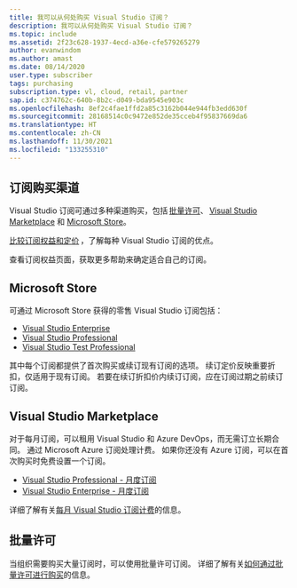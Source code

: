 ```yaml
---
title: 我可以从何处购买 Visual Studio 订阅？
description: 我可以从何处购买 Visual Studio 订阅？
ms.topic: include
ms.assetid: 2f23c628-1937-4ecd-a36e-cfe579265279
author: evanwindom
ms.author: amast
ms.date: 08/14/2020
user.type: subscriber
tags: purchasing
subscription.type: vl, cloud, retail, partner
sap.id: c374762c-640b-8b2c-d049-bda9545e903c
ms.openlocfilehash: 8ef2c4fae1ffd2a85c3162b044e944fb3edd630f
ms.sourcegitcommit: 28168514c0c9472e852de35cceb4f95837669da6
ms.translationtype: HT
ms.contentlocale: zh-CN
ms.lasthandoff: 11/30/2021
ms.locfileid: "133255310"
---
```

## <a name="where-to-purchase-subscriptions"></a>订阅购买渠道 

Visual Studio 订阅可通过多种渠道购买，包括 [批量许可](https://www.microsoft.com/licensing/default)、 [Visual Studio Marketplace](https://marketplace.visualstudio.com/subscriptions) 和 [Microsoft Store](https://www.microsoft.com/store/collections/visualstudio)。  

[比较订阅权益和定价](https://visualstudio.microsoft.com/vs/pricing/) ，了解每种 Visual Studio 订阅的优点。 

查看订阅权益页面，获取更多帮助来确定适合自己的订阅。   

## <a name="microsoft-store"></a>Microsoft Store 

可通过 Microsoft Store 获得的零售 Visual Studio 订阅包括： 

* [Visual Studio Enterprise](https://www.microsoft.com/p/visual-studio-enterprise-subscription/dg7gmgf0dst4?activetab=pivot%3aoverviewtab)
* [Visual Studio Professional](https://www.microsoft.com/p/visual-studio-professional-subscription/dg7gmgf0dst3?activetab=pivot%3aoverviewtab)
* [Visual Studio Test Professional](https://www.microsoft.com/p/visual-studio-test-professional-subscription/dg7gmgf0dst6?activetab=pivot%3aoverviewtab) 

其中每个订阅都提供了首次购买或续订现有订阅的选项。 续订定价反映重要折扣，仅适用于现有订阅。 若要在续订折扣价内续订订阅，应在订阅过期之前续订订阅。 

## <a name="visual-studio-marketplace"></a>Visual Studio Marketplace 

对于每月订阅，可以租用 Visual Studio 和 Azure DevOps，而无需订立长期合同。 通过 Microsoft Azure 订阅处理计费。 如果你还没有 Azure 订阅，可以在首次购买时免费设置一个订阅。  

* [Visual Studio Professional - 月度订阅](https://marketplace.visualstudio.com/items?itemName=ms.vs-professional-monthly) 
* [Visual Studio Enterprise - 月度订阅](https://marketplace.visualstudio.com/items?itemName=ms.vs-enterprise-monthly) 

详细了解有关[每月 Visual Studio 订阅计费](https://docs.microsoft.com/visualstudio/subscriptions/vscloud-billing-faq)的信息。 

## <a name="volume-licensing"></a>批量许可 

当组织需要购买大量订阅时，可以使用批量许可订阅。 详细了解有关[如何通过批量许可进行购买](https://www.microsoft.com/licensing/how-to-buy/how-to-buy)的信息。